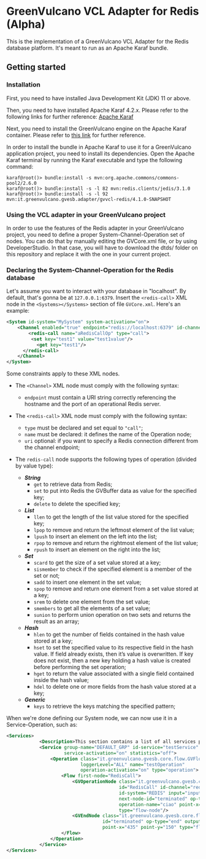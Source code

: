 # GreenVulcano VCL Adapter for Redis (Alpha)

This is the implementation of a GreenVulcano VCL Adapter for the Redis database platform. It's meant to run as an Apache Karaf bundle.

## Getting started

### Installation

First, you need to have installed Java Development Kit (JDK) 11 or above.

Then, you need to have installed Apache Karaf 4.2.x. Please refer to the following links for further reference: [Apache Karaf](http://karaf.apache.org/manual/latest/)

Next, you need to install the GreenVulcano engine on the Apache Karaf container. Please refer to [this link](https://greenvulcano.github.io/gv-documentation/pages/installation/Installation/#installation) for further reference.

In order to install the bundle in Apache Karaf to use it for a GreenVulcano application project, you need to install its dependencies. Open the Apache Karaf terminal by running the Karaf executable and type the following command:

```shell
karaf@root()> bundle:install -s mvn:org.apache.commons/commons-pool2/2.6.0
karaf@root()> bundle:install -s -l 82 mvn:redis.clients/jedis/3.1.0
karaf@root()> bundle:install -s -l 92 mvn:it.greenvulcano.gvesb.adapter/gvvcl-redis/4.1.0-SNAPSHOT
```

### Using the VCL adapter in your GreenVulcano project

In order to use the features of the Redis adapter in your GreenVulcano project, you need to define a proper System-Channel-Operation set of nodes. You can do that by manually editing the GVCore.xml file, or by using DeveloperStudio. In that case, you will have to download the dtds/ folder on this repository and replace it with the one in your current project.

### Declaring the System-Channel-Operation for the Redis database

Let's assume you want to interact with your database in "localhost". By default, that's gonna be at ```127.0.0.1:6379```.
Insert the ```<redis-call>``` XML node in the ```<Systems></Systems>``` section of file ```GVCore.xml```. Here's an example:

```xml
<System id-system="MySystem" system-activation="on">
    <Channel enabled="true" endpoint="redis://localhost:6379" id-channel="redis-channel" type="RedisAdapter">
    	<redis-call name="aRedisCallOp" type="call">
      	 <set key="test1" value="test1value"/>
           <get key="test1"/>
      </redis-call>
	</Channel>
</System>
```

Some constraints apply to these XML nodes.

- The ```<Channel>``` XML node must comply with the following syntax:
    - ```endpoint``` must contain a URI string correctly referencing the hostname and the port of an operational Redis server.
- The ```<redis-call>``` XML node must comply with the following syntax:
    - ```type``` must be declared and set equal to ```"call"```;
    - ```name``` must be declared: it defines the name of the Operation node;
    - ```uri``` optional: if you want to specify a Redis connection different from the channel endpoint;

- The ```redis-call``` node supports the following types of operation (divided by value type):
    - ***String***
       - ```get``` to retrieve data from Redis;
       - ```set``` to put into Redis the GVBuffer data as value for the specified key;
       - ```delete``` to delete the specified key;
    - ***List***
       - ```llen``` to get the length of the list value stored for the specified key; 
       - ```lpop``` to remove and return the leftmost element of the list value;
       - ```lpush``` to insert an element on the left into the list;
       - ```rpop``` to remove and return the rightmost element of the list value;
       - ```rpush``` to insert an element on the right into the list;
    - ***Set***
       - ```scard``` to get the size of a set value stored at a key; 
       - ```sismember``` to check if the specified element is a member of the set or not;
       - ```sadd``` to insert one element in the set value;
       - ```spop``` to remove and return one element from a set value stored at a key;
       - ```srem``` to delete one element from the set value;
       - ```smembers``` to get all the elements of a set value;
       - ```sunion``` to perform union operation on two sets and returns the result as an array;
    - ***Hash***
       - ```hlen``` to get the number of fields contained in the hash value stored at a key;
       - ```hset``` to set the specified value to its respective field in the hash value. If field already exists, then it’s value is overwritten. If key does not exist, then a new key holding a hash value is created before performing the set operation;
       - ```hget``` to return the value associated with a single field contained inside the hash value;
       - ```hdel``` to delete one or more fields from the hash value stored at a key;
    - ***Generic***
       - ```keys``` to retrieve the keys matching the specified pattern;

When we're done defining our System node, we can now use it in a Service-Operation, such as:

```xml
<Services>
            <Description>This section contains a list of all services provided by GreenVulcano ESB</Description>
            <Service group-name="DEFAULT_GRP" id-service="testService"
                     service-activation="on" statistics="off">
                <Operation class="it.greenvulcano.gvesb.core.flow.GVFlowWF"
                           loggerLevel="ALL" name="testOperation"
                           operation-activation="on" type="operation">
                    <Flow first-node="RedisCall">
                        <GVOperationNode class="it.greenvulcano.gvesb.core.flow.GVOperationNode"
                                         id="RedisCall" id-channel="redis-channel"
                                         id-system="REDIS" input="input"
                                         next-node-id="terminated" op-type="call"
                                         operation-name="ciao" point-x="231" point-y="150"
                                         type="flow-node"/>
                        <GVEndNode class="it.greenvulcano.gvesb.core.flow.GVEndNode"
                                   id="terminated" op-type="end" output="input"
                                   point-x="435" point-y="150" type="flow-node"/>
                    </Flow>
                </Operation>
            </Service>
</Services>
```
